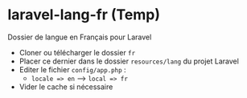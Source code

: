 # laravel-lang-fr (Temp)
Dossier de langue en Français pour Laravel

* Cloner ou télécharger le dossier `fr`
* Placer ce dernier dans le dossier `resources/lang` du projet Laravel
* Editer le fichier `config/app.php` :
  - `locale => en` --> `local => fr`
* Vider le cache si nécessaire

